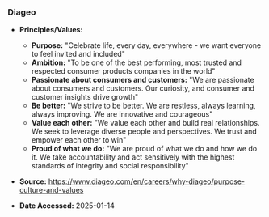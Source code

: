 ### Diageo

- **Principles/Values:**
  - **Purpose:** "Celebrate life, every day, everywhere - we want everyone to feel invited and included"
  - **Ambition:** "To be one of the best performing, most trusted and respected consumer products companies in the world"
  - **Passionate about consumers and customers:** "We are passionate about consumers and customers. Our curiosity, and consumer and customer insights drive growth"
  - **Be better:** "We strive to be better. We are restless, always learning, always improving. We are innovative and courageous"
  - **Value each other:** "We value each other and build real relationships. We seek to leverage diverse people and perspectives. We trust and empower each other to win"
  - **Proud of what we do:** "We are proud of what we do and how we do it. We take accountability and act sensitively with the highest standards of integrity and social responsibility"

- **Source:** https://www.diageo.com/en/careers/why-diageo/purpose-culture-and-values
- **Date Accessed:** 2025-01-14